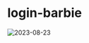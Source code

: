# login-barbie

![2023-08-23](https://github.com/Djoseffer/login-barbie/assets/136139177/2a1027f8-d460-4b63-ad7b-5e8105aa8eab)
